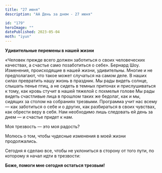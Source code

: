 ```yaml
---
title: "27 июня"
description: "АА День за днем - 27 июня"

id: "179"
heroImage: ""
datePublished: 2023-05-04
moth: "iyun"
---
```


**Удивительные перемены в нашей жизни**

«Человек прежде всего должен заботиться о своих человеческих качествах, а
счастье само позаботиться о себе». Бернард Шоу. Изменения, происходящие в
нашей жизни, удивительны. Многие и не предполагают, что такое может случаться
на самом деле. В наших силах превратить нашу жизнь в праздник. Мы рады видеть
солнце, слышать пенье птиц, а не сидеть в темных притонах и прислушиваться к
тому, как кровь стучит в нашей тяжелой с похмелья голове Мы рады видеть
счастливые лица в прошлом таких же бедолаг, как и мы, сидящих за столом на
собраниях трезвыми. Программа учит нас всему — как заботиться о себе и о
других, как разбираться в своих чувствах, как обрести веру в себя. Нам
необходимо лишь следовать ей день за днем — и счастье придет к нам.

Моя трезвость — это моя радость?

Молюсь о том, чтобы чудесные изменения в моей жизни продолжались.

Сегодня я сделаю все, чтобы не уклониться в сторону от того пути, по которому
я начал идти в трезвости:

**Боже, помоги мне сегодня остаться трезвым!**
